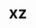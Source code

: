 ---
title: "xz"
layout: cache
categories: [package, develop-2025-04-27]
meta: {"compilers": ["apple-clang@16.0.0", "cce@18.0.0", "gcc@10.5.0", "gcc@11.1.0", "gcc@11.4.0", "gcc@12.3.0", "gcc@12.4.0", "gcc@13.2.0", "gcc@13.3.0", "gcc@7.3.1", "gcc@7.5.0", "intel-oneapi-compilers@2024.1.0", "intel-oneapi-compilers@2025.1.0"], "num_specs": 18, "num_specs_by_stack": {"aws-pcluster-neoverse_v1": 1, "aws-pcluster-x86_64_v4": 3, "bootstrap-aarch64-darwin": 1, "bootstrap-x86_64-linux-gnu": 1, "build_systems": 1, "data-vis-sdk": 1, "developer-tools-aarch64-linux-gnu": 1, "developer-tools-darwin": 1, "developer-tools-x86_64_v3-linux-gnu": 1, "e4s": 1, "e4s-cray-rhel": 1, "e4s-neoverse-v2": 1, "e4s-oneapi": 1, "e4s-rocm-external": 1, "hep": 1, "ml-darwin-aarch64-mps": 1, "ml-linux-aarch64-cpu": 1, "ml-linux-aarch64-cuda": 1, "ml-linux-x86_64-cpu": 1, "ml-linux-x86_64-cuda": 1, "ml-linux-x86_64-rocm": 1, "radiuss": 1, "radiuss-aws": 1, "radiuss-aws-aarch64": 1, "root": 18, "tutorial": 2}, "oss": ["amzn2", "centos7", "rhel8", "sequoia", "ubuntu18.04", "ubuntu20.04", "ubuntu22.04", "ubuntu24.04"], "platforms": ["darwin", "linux"], "stacks": ["aws-pcluster-neoverse_v1", "aws-pcluster-x86_64_v4", "bootstrap-aarch64-darwin", "bootstrap-x86_64-linux-gnu", "build_systems", "data-vis-sdk", "developer-tools-aarch64-linux-gnu", "developer-tools-darwin", "developer-tools-x86_64_v3-linux-gnu", "e4s", "e4s-cray-rhel", "e4s-neoverse-v2", "e4s-oneapi", "e4s-rocm-external", "hep", "ml-darwin-aarch64-mps", "ml-linux-aarch64-cpu", "ml-linux-aarch64-cuda", "ml-linux-x86_64-cpu", "ml-linux-x86_64-cuda", "ml-linux-x86_64-rocm", "radiuss", "radiuss-aws", "radiuss-aws-aarch64", "root", "tutorial"], "targets": ["aarch64", "neoverse_v1", "neoverse_v2", "x86_64_v3", "x86_64_v4"], "versions": ["5.6.3"]}
spec_details: [{"compiler": "gcc@12.4.0", "hash": "24wlwtvovc23rgqcwyjs7wzktadqx22e", "os": "amzn2", "platform": "linux", "size": "-", "stacks": ["aws-pcluster-neoverse_v1", "root"], "target": "neoverse_v1", "variants": ["build_system=autotools", "libs:=shared,static", "~pic"], "versions": ["5.6.3"]}, {"compiler": "intel-oneapi-compilers@2024.1.0", "hash": "3qcqmqpgof6pt54su2azrq3gyukdcba3", "os": "amzn2", "platform": "linux", "size": "-", "stacks": ["aws-pcluster-x86_64_v4", "root"], "target": "x86_64_v4", "variants": ["build_system=autotools", "libs:=shared,static", "~pic"], "versions": ["5.6.3"]}, {"compiler": "gcc@13.3.0", "hash": "5k73ewmznkchtgiehfb442vej4b2b24w", "os": "rhel8", "platform": "linux", "size": "-", "stacks": ["developer-tools-aarch64-linux-gnu", "root"], "target": "aarch64", "variants": ["build_system=autotools", "libs:=shared,static", "~pic"], "versions": ["5.6.3"]}, {"compiler": "gcc@11.4.0", "hash": "6mixfxa3acevmpk4jqbqwh7odqgtzji3", "os": "ubuntu22.04", "platform": "linux", "size": "-", "stacks": ["e4s-neoverse-v2", "root"], "target": "neoverse_v2", "variants": ["build_system=autotools", "libs:=shared,static", "~pic"], "versions": ["5.6.3"]}, {"compiler": "gcc@7.3.1", "hash": "7straabsd53wnxivgzygapnozqzriuod", "os": "amzn2", "platform": "linux", "size": "-", "stacks": ["radiuss-aws", "root"], "target": "x86_64_v3", "variants": ["build_system=autotools", "libs:=shared,static", "~pic"], "versions": ["5.6.3"]}, {"compiler": "intel-oneapi-compilers@2025.1.0", "hash": "c446vuhcudn353zvokqsbw2yol5ts2sg", "os": "ubuntu22.04", "platform": "linux", "size": "-", "stacks": ["e4s-oneapi", "root"], "target": "x86_64_v3", "variants": ["build_system=autotools", "libs:=shared,static", "+pic"], "versions": ["5.6.3"]}, {"compiler": "gcc@13.2.0", "hash": "gojgnnoblroch6f3ilvn742eqyajh7ee", "os": "ubuntu24.04", "platform": "linux", "size": "-", "stacks": ["bootstrap-x86_64-linux-gnu", "ml-linux-x86_64-cpu", "ml-linux-x86_64-cuda", "ml-linux-x86_64-rocm", "root"], "target": "x86_64_v3", "variants": ["build_system=autotools", "libs:=shared,static", "~pic"], "versions": ["5.6.3"]}, {"compiler": "gcc@11.1.0", "hash": "ij3pnkpezhdgzrfwbjwxqarnu2mjffpa", "os": "ubuntu20.04", "platform": "linux", "size": "-", "stacks": ["data-vis-sdk", "root"], "target": "x86_64_v3", "variants": ["build_system=autotools", "libs:=shared,static", "~pic"], "versions": ["5.6.3"]}, {"compiler": "intel-oneapi-compilers@2024.1.0", "hash": "j4r75eklpmaj5fdpih6ihv5or3hficen", "os": "amzn2", "platform": "linux", "size": "-", "stacks": ["aws-pcluster-x86_64_v4", "root"], "target": "x86_64_v3", "variants": ["build_system=autotools", "libs:=shared,static", "~pic"], "versions": ["5.6.3"]}, {"compiler": "gcc@12.3.0", "hash": "nijuilxifdm6jf66kf5xxjmti34aaoow", "os": "ubuntu22.04", "platform": "linux", "size": "-", "stacks": ["root", "tutorial"], "target": "x86_64_v3", "variants": ["build_system=autotools", "libs:=shared,static", "~pic"], "versions": ["5.6.3"]}, {"compiler": "gcc@13.2.0", "hash": "o2zh3mwlwuljeid2zivzhn7lsmolrquw", "os": "ubuntu24.04", "platform": "linux", "size": "-", "stacks": ["ml-linux-aarch64-cpu", "ml-linux-aarch64-cuda", "root"], "target": "aarch64", "variants": ["build_system=autotools", "libs:=shared,static", "~pic"], "versions": ["5.6.3"]}, {"compiler": "intel-oneapi-compilers@2024.1.0", "hash": "rmaf7pstsfgond2nlfmmmz43ety2xrjy", "os": "amzn2", "platform": "linux", "size": "-", "stacks": ["aws-pcluster-x86_64_v4", "root"], "target": "x86_64_v3", "variants": ["build_system=autotools", "libs:=shared,static", "~pic"], "versions": ["5.6.3"]}, {"compiler": "apple-clang@16.0.0", "hash": "uedkhyrihjsfg5drx6mmwz3zg4qtzxba", "os": "sequoia", "platform": "darwin", "size": "-", "stacks": ["bootstrap-aarch64-darwin", "developer-tools-darwin", "ml-darwin-aarch64-mps", "root"], "target": "aarch64", "variants": ["build_system=autotools", "libs:=shared,static", "~pic"], "versions": ["5.6.3"]}, {"compiler": "gcc@7.3.1", "hash": "xennvvy4pqph4a35y2s2sschcdojicf4", "os": "amzn2", "platform": "linux", "size": "-", "stacks": ["radiuss-aws-aarch64", "root"], "target": "aarch64", "variants": ["build_system=autotools", "libs:=shared,static", "~pic"], "versions": ["5.6.3"]}, {"compiler": "gcc@11.4.0", "hash": "y2ehayjiadx74e54dl6oxvintrvzixcb", "os": "ubuntu22.04", "platform": "linux", "size": "-", "stacks": ["e4s", "e4s-rocm-external", "hep", "root", "tutorial"], "target": "x86_64_v3", "variants": ["build_system=autotools", "libs:=shared,static", "~pic"], "versions": ["5.6.3"]}, {"compiler": "gcc@10.5.0", "hash": "ya5fb7asyk5e45nvsysz66m5s7o5qiyk", "os": "centos7", "platform": "linux", "size": "-", "stacks": ["developer-tools-x86_64_v3-linux-gnu", "root"], "target": "x86_64_v3", "variants": ["build_system=autotools", "libs:=shared,static", "~pic"], "versions": ["5.6.3"]}, {"compiler": "cce@18.0.0", "hash": "yyizve6axlshdgj2pdsph3v3utup5t7i", "os": "rhel8", "platform": "linux", "size": "-", "stacks": ["e4s-cray-rhel", "root"], "target": "x86_64_v3", "variants": ["build_system=autotools", "libs:=shared,static", "~pic"], "versions": ["5.6.3"]}, {"compiler": "gcc@7.5.0", "hash": "zimnclfdzbamtabcw3jjk5xxooiucwbz", "os": "ubuntu18.04", "platform": "linux", "size": "-", "stacks": ["build_systems", "radiuss", "root"], "target": "x86_64_v3", "variants": ["build_system=autotools", "libs:=shared,static", "~pic"], "versions": ["5.6.3"]}]
---